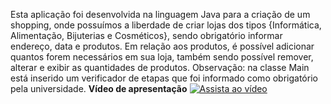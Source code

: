 Esta aplicação foi desenvolvida na linguagem Java para a criação de um shopping, onde possuímos a liberdade de criar lojas dos tipos {Informática, Alimentação, Bijuterias e Cosméticos}, sendo obrigatório informar endereço, data e produtos. Em relação aos produtos, é possível adicionar quantos forem necessários em sua loja, também sendo possível remover, alterar e exibir as quantidades de produtos. Observação: na classe Main está inserido um verificador de etapas que foi informado como obrigatório pela universidade.
**Vídeo de apresentação**
[![Assista ao vídeo](https://img.youtube.com/vi/wIc5EQW1jy4/0.jpg)](https://www.youtube.com/watch?v=wIc5EQW1jy4)
